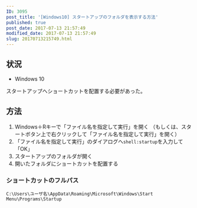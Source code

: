 ```yaml
---
ID: 3095
post_title: '[Windows10] スタートアップのフォルダを表示する方法'
published: true
post_date: 2017-07-13 21:57:49
modified_date: 2017-07-13 21:57:49
slug: 20170713215749.html
---
```

<h2>状況</h2>

<ul>
<li>Windows 10</li>
</ul>

スタートアップへショートカットを配置する必要があった。

<h2>方法</h2>

<ol>
<li>Windows＋Rキーで「ファイル名を指定して実行」を開く
（もしくは、スタートボタン上で右クリックして「ファイル名を指定して実行」を開く）</li>
<li>「ファイル名を指定して実行」のダイアログへ<code>shell:startup</code>を入力して「OK」</li>
<li>スタートアップのフォルダが開く</li>
<li>開いたフォルダにショートカットを配置する</li>
</ol>

<h3>ショートカットのフルパス</h3>

<pre><code>C:\Users\ユーザ名\AppData\Roaming\Microsoft\Windows\Start Menu\Programs\Startup
</code></pre>